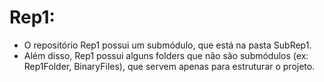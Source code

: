 # Rep1:
- O repositório Rep1 possui um submódulo, que está na pasta SubRep1.
- Além disso, Rep1 possui alguns folders que não são submódulos (ex: Rep1Folder, BinaryFiles), que servem apenas para estruturar o projeto.
